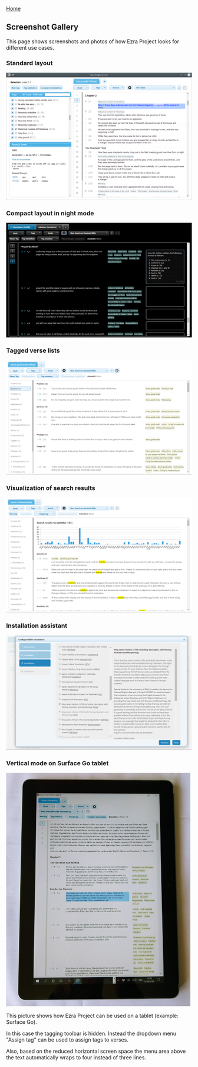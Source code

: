 <p id="navigation">
  <a href="https://ezra-project.net">Home</a>
</p>

## Screenshot Gallery

This page shows screenshots and photos of how Ezra Project looks for different use cases.

### Standard layout

![Ezra Project 0.11.0](/assets/screenshots/ezra_project_0_11_0.png "Ezra Project 0.11.0")

### Compact layout in night mode

![Ezra Project 0.13.0 Night Mode](/assets/screenshots/ezra_project_0_13_0_night_mode.png "Ezra Project 0.13.0 Night Mode")

### Tagged verse lists

![Ezra Project 0.13.0 Tagged Verse List](/assets/screenshots/ezra_project_0_13_0_tagged_verse_list.png "Ezra Project 0.13.0 Tagged Verse List")

### Visualization of search results

![Ezra Project 0.13.0 Search Results](/assets/screenshots/ezra_project_0_13_0_search_results.png "Ezra Project 0.13.0 Search Results")

### Installation assistant

![Ezra Project 0.13.0 Installation Assistant](/assets/screenshots/ezra_project_0_13_0_install_assistant.png "Ezra Project 0.13.0 Install Assistant")

### Vertical mode on Surface Go tablet

<img src="/assets/screenshots/ezra_project_0_13_0_surface_go.jpg" alt="Ezra Project 0.13.0 on Surface Go" width="500"/>

This picture shows how Ezra Project can be used on a tablet (example: Surface Go).

In this case the tagging toolbar is hidden. Instead the dropdown menu "Assign tag" can be used to assign tags to verses.

Also, based on the reduced horizontal screen space the menu area above the text automatically wraps to four instead of three lines.

<div style="clear: both; padding-top: 1em"></div>